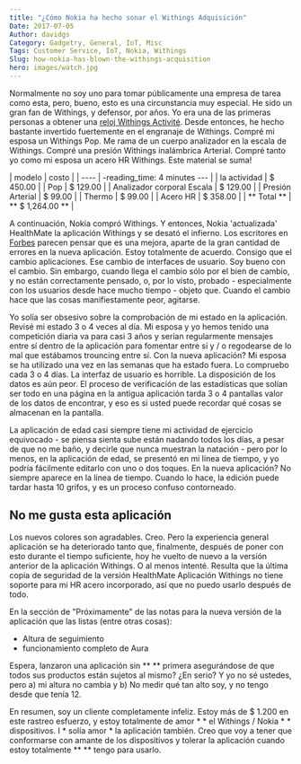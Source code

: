 ```yaml
---
title: "¿Cómo Nokia ha hecho sonar el Withings Adquisición"
Date: 2017-07-05
Author: davidgs
Category: Gadgetry, General, IoT, Misc
Tags: Customer Service, IoT, Nokia, Withings
Slug: how-nokia-has-blown-the-withings-acquisition
hero: images/watch.jpg
---
```


Normalmente no soy uno para tomar públicamente una empresa de tarea como esta, pero, bueno, esto es una circunstancia muy especial. He sido un gran fan de Withings, y defensor, por años. Yo era una de las primeras personas a obtener una [reloj Withings Activité](/posts/category/iot/iot-hardware/gadget-freak/). Desde entonces, he hecho bastante invertido fuertemente en el engranaje de Withings. Compré mi esposa un Withings Pop. Me rama de un cuerpo analizador en la escala de Withings. Compré una presión Withings inalámbrica Arterial. Compré tanto yo como mi esposa un acero HR Withings. Este material se suma!

| modelo | costo |
| ---- | -reading_time: 4 minutes
--- |
| la actividad | $ 450.00 |
| Pop | $ 129.00 |
| Analizador corporal Escala | $ 129.00 |
| Presión Arterial | $ 99.00 |
| Thermo | $ 99.00 |
| Acero HR | $ 358.00 |
| ** Total ** | ** $ 1,264.00 ** |


A continuación, Nokia compró Withings. Y entonces, Nokia 'actualizada' HealthMate la aplicación Withings y se desató el infierno. Los escritores en [Forbes](https://www.forbes.com/sites/davidphelan/2017/06/25/nokia-health-mate-app-for-iphone-and-android-already-has-one-great-improvement/#2c6ddf767df7) parecen pensar que es una mejora, aparte de la gran cantidad de errores en la nueva aplicación. Estoy totalmente de acuerdo. Consigo que el cambio aplicaciones. Ese cambio de interfaces de usuario. Soy bueno con el cambio. Sin embargo, cuando llega el cambio sólo por el bien de cambio, y no están correctamente pensado, o, por lo visto, probado - especialmente con los usuarios desde hace mucho tiempo - objeto que. Cuando el cambio hace que las cosas manifiestamente peor, agitarse.

Yo solía ser obsesivo sobre la comprobación de mi estado en la aplicación. Revisé mi estado 3 o 4 veces al día. Mi esposa y yo hemos tenido una competición diaria va para casi 3 años y serían regularmente mensajes entre sí dentro de la aplicación para fomentar entre sí y / o regodearse de lo mal que estábamos trouncing entre sí. Con la nueva aplicación? Mi esposa se ha utilizado una vez en las semanas que ha estado fuera. Lo compruebo cada 3 o 4 días. La interfaz de usuario es horrible. La disposición de los datos es aún peor. El proceso de verificación de las estadísticas que solían ser todo en una página en la antigua aplicación tarda 3 o 4 pantallas valor de los datos de encontrar, y eso es si usted puede recordar qué cosas se almacenan en la pantalla.

La aplicación de edad casi siempre tiene mi actividad de ejercicio equivocado - se piensa sienta sube están nadando todos los días, a pesar de que no me baño, y decirle que nunca muestran la natación - pero por lo menos, en la aplicación de edad, se presentó en mi línea de tiempo, y yo podría fácilmente editarlo con uno o dos toques. En la nueva aplicación? No siempre aparece en la línea de tiempo. Cuando lo hace, la edición puede tardar hasta 10 grifos, y es un proceso confuso contorneado.

## No me gusta esta aplicación

Los nuevos colores son agradables. Creo. Pero la experiencia general aplicación se ha deteriorado tanto que, finalmente, después de poner con esto durante el tiempo suficiente, hoy he vuelto de nuevo a la versión anterior de la aplicación Withings. O al menos intenté. Resulta que la última copia de seguridad de la versión HealthMate Aplicación Withings no tiene soporte para mi HR acero incorporado, así que no puedo usarlo después de todo.

En la sección de "Próximamente" de las notas para la nueva versión de la aplicación que las listas (entre otras cosas):

- Altura de seguimiento
- funcionamiento completo de Aura

Espera, lanzaron una aplicación sin ** ** primera asegurándose de que todos sus productos están sujetos al mismo? ¿En serio? Y yo no sé ustedes, pero a) mi altura no cambia y b) No medir qué tan alto soy, y no tengo desde que tenía 12.

En resumen, soy un cliente completamente infeliz. Estoy más de $ 1.200 en este rastreo esfuerzo, y estoy totalmente de amor * * el Withings / Nokia * * dispositivos. I * solía amor * la aplicación también. Creo que voy a tener que conformarse con amante de los dispositivos y tolerar la aplicación cuando estoy totalmente ** ** tengo para usarlo.
